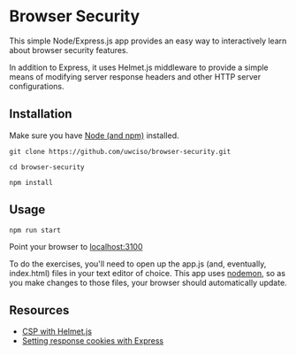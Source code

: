 # Browser Security

This simple Node/Express.js app provides an easy way to interactively learn about browser security features. 

In addition to Express, it uses Helmet.js middleware to provide a simple means of modifying server response headers and other HTTP server configurations.

## Installation

Make sure you have [Node (and npm)](https://www.npmjs.com/get-npm) installed.

`git clone https://github.com/uwciso/browser-security.git`

`cd browser-security`

`npm install` 

## Usage
`npm run start` 

Point your browser to [localhost:3100](http://localhost:3100) 

To do the exercises, you'll need to open up the app.js (and, eventually, index.html) files in your text editor of choice. This app uses [nodemon](https://nodemon.io/), so as you make changes to those files, your browser should automatically update.

## Resources
* [CSP with Helmet.js](https://helmetjs.github.io/docs/csp/)
* [Setting response cookies with Express](https://expressjs.com/en/4x/api.html#res.cookie)
